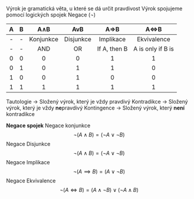 Výrok je gramatická věta, u které se dá určit pravdivost
Výrok spojujeme pomocí logických spojek
Negace (¬)

|  A  |  B  |    A∧B    |    AvB    |     A=>B     |       A<=>B       |
| :-: | :-: | :-------: | :-------: | :----------: | :---------------: |
|  -  |  -  | Konjunkce | Disjunkce |  Implikace   |    Ekvivalence    |
|  -  |  -  |    AND    |    OR     | If A, then B | A is only if B is |
|  0  |  0  |     0     |     0     |      1       |         1         |
|  0  |  1  |     0     |     1     |      1       |         0         |
|  1  |  0  |     0     |     1     |      0       |         0         |
|  1  |  1  |     1     |     1     |      1       |         1         |
Tautologie -> Složený výrok, který je vždy pravdivý
Kontradikce -> Složený výrok, který je vždy **ne**pravdivý
Kontingence -> Složený výrok, který **není** kontradikce

**Negace spojek**
Negace konjunkce
$$
\neg (A\wedge B)=(\neg A\lor \neg B)
$$
Negace Disjunkce
$$\neg(A\wedge B) = (\neg A \lor \neg B)$$
Negace Implikace
$$\neg (A\implies B)=(A\lor\neg B)$$
Negace Ekvivalence
$$\neg(A\iff B)=(A\wedge \neg B) \lor(\neg A\wedge B)$$
